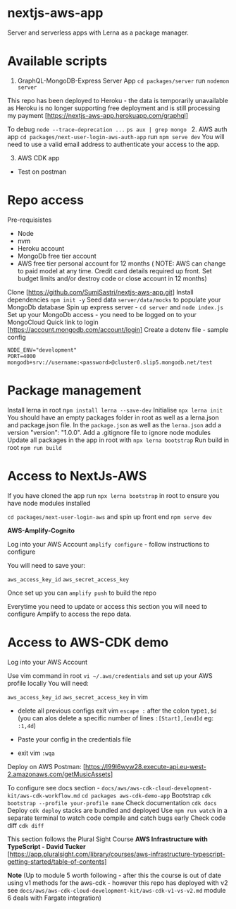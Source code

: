 # nextjs-aws-app

Server and serverless apps with Lerna as a package manager.

# Available scripts

1. GraphQL-MongoDB-Express Server App
   `cd packages/server`
   run `nodemon server`

This repo has been deployed to Heroku - the data is temporarily unavailable as Heroku is no longer supporting free deployment and is still processing my payment
[https://nextjs-aws-app.herokuapp.com/graphql]

To debug `node --trace-deprecation ...`
`ps aux | grep mongo ` 2. AWS auth app
`cd packages/next-user-login-aws-auth-app`
run `npm serve dev`
You will need to use a valid email address to authenticate your access to the app.

3. AWS CDK app

- Test on postman

# Repo access

Pre-requisistes

- Node
- nvm
- Heroku account
- MongoDb free tier account
- AWS free tier personal account for 12 months
  ( NOTE: AWS can change to paid model at any time. Credit card details required up front.
  Set budget limits and/or destroy code or close account in 12 months)

Clone [https://github.com/SumiSastri/nextjs-aws-app.git]
Install dependencies `npm init -y`
Seed data `server/data/mocks` to populate your MongoDb database
Spin up express server - `cd server` and `node index.js`
Set up your MongoDb access - you need to be logged on to your MongoCloud
Quick link to login [https://account.mongodb.com/account/login]
Create a dotenv file - sample config

```
NODE_ENV="development"
PORT=4000
mongodb+srv://username:<password>@cluster0.slip5.mongodb.net/test
```

# Package management

Install lerna in root n`pm install lerna --save-dev`
Initialise `npx lerna init`
You should have an empty packages folder in root as well as a lerna.json and package.json file. In the `package.json` as well as the `lerna.json` add a version "version": "1.0.0". Add a .gitignore file to ignore node modules
Update all packages in the app in root with `npx lerna bootstrap`
Run build in root `npm run build`

# Access to NextJs-AWS

If you have cloned the app run `npx lerna bootstrap` in root to ensure you have node modules installed

`cd packages/next-user-login-aws` and spin up front end `npm serve dev`

**AWS-Amplify-Cognito**

Log into your AWS Account
`amplify configure` - follow instructions to configure

You will need to save your:

`aws_access_key_id`
`aws_secret_access_key`

Once set up you can `amplify push` to build the repo

Everytime you need to update or access this section you will need to configure Amplify to access the repo data.

# Access to AWS-CDK demo

Log into your AWS Account

Use vim command in root `vi ~/.aws/credentials` and set up your AWS profile locally
You will need:

`aws_access_key_id`
`aws_secret_access_key`
in vim

- delete all previous configs exit vim `escape :` after the colon type`1,$d` (you can alos delete a specific number of lines `:[Start],[end]d` eg: `:1,4d`)

- Paste your config in the credentials file
- exit vim `:wqa`

Deploy on AWS
Postman: [https://l99l6wyw28.execute-api.eu-west-2.amazonaws.com/getMusicAssets]

To configure see docs section - `docs/aws/aws-cdk-cloud-development-kit/aws-cdk-workflow.md`
`cd packages aws-cdk-demo-app`
Bootstrap `cdk bootstrap --profile your-profile name`
Check documentation `cdk docs`
Deploy `cdk deploy` stacks are bundled and deployed
Use `npm run watch` in a separate terminal to watch code compile and catch bugs early
Check code diff `cdk diff`

This section follows the Plural Sight Course
**AWS Infrastructure with TypeScript - David Tucker**
[https://app.pluralsight.com/library/courses/aws-infrastructure-typescript-getting-started/table-of-contents]

**Note**
(Up to module 5 worth following - after this the course is out of date using v1 methods for the aws-cdk - however this repo has deployed with v2 see `docs/aws/aws-cdk-cloud-development-kit/aws-cdk-v1-vs-v2.md` module 6 deals with Fargate integration)

